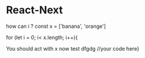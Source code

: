 # React-Next

how can i ?
const x = ['banana', 'orange']

for (let i = 0; i< x.length; i++){

You should act with x now
test
 dfgdg
//your code here}


